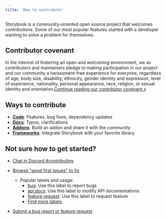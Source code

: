 ```yaml
---
title: 'How to contribute'
---
```


Storybook is a community-oriented open source project that welcomes contributions. Some of our most popular features started with a developer wanting to solve a problem for themselves.

## Contributor covenant

In the interest of fostering an open and welcoming environment, we as contributors and maintainers pledge to making participation in our project and our community a harassment-free experience for everyone, regardless of age, body size, disability, ethnicity, gender identity and expression, level of experience, nationality, personal appearance, race, religion, or sexual identity and orientation.[Continue reading our contributor covenant »](https://github.com/storybookjs/storybook/blob/next/CODE_OF_CONDUCT.md)

## Ways to contribute

- [**Code**](./code.md): Features, bug fixes, dependency updates
- [**Docs**](./documentation-updates.md): Typos, clarifications
- [**Addons**](./../addons/introduction.md): Build an addon and share it with the community
- [**Frameworks**](./framework.md): Integrate Storybook with your favorite library

## Not sure how to get started?

- [Chat in Discord #contributing](https://discord.gg/storybook)
- [Browse "good first issues" to fix](https://github.com/storybookjs/storybook/issues?q=is%3Aissue+is%3Aopen+label%3A%22good+first+issue%22)
    - Popular labels and usage:
        - [bug](https://github.com/storybookjs/storybook/labels/bug): Use this label to report bugs
        - [api:docs](https://github.com/storybookjs/storybook/labels/addon%3A%20docss): Use this label to modify API documentations
        - [feature request](https://github.com/storybookjs/storybook/labels/feature%20request): Use this label to request feature
        - [Find more labels](https://github.com/storybookjs/storybook/labels)
 
- [Submit a bug report or feature request](https://github.com/storybookjs/storybook/issues)
